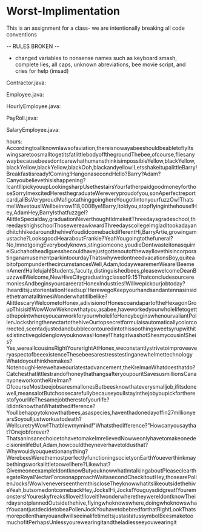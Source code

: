# Worst-Implimentation
This is an assignment for a class- we are intentionally breaking all code conventions



-- RULES BROKEN --

- changed variables to nonsense names such as keyboard smash, complete lies, all caps, unknown abreviations, bee movie script, and cries for help (imsad)

Contractor.java:

Employee.java:

HourlyEmployee.java:

PayRoll.java:

SalaryEmployee.java:


hours:
Accordingtoallknownlawsofaviation,thereisnowayabeeshouldbeabletoflyItswingsaretoosmalltogetitsfatlittlebodyoffthegroundThebee,ofcourse,fliesanywaybecausebeesdontcarewhathumansthinkisimpossibleYellow,blackYellow,blackYellow,blackYellow,blackOoh,blackandyellow!LetsshakeitupalittleBarry!Breakfastisready!Coming!HangonasecondHello?Barry?Adam?Canyoubelievethisishappening?IcantIllpickyouupLookingsharpUsethestairsYourfatherpaidgoodmoneyforthoseSorryImexcitedHeresthegraduateWereveryproudofyou,sonAperfectreportcard,allBsVeryproudMa!IgotathinggoinghereYougotlintonyourfuzzOw!Thatsme!Wavetous!Wellbeinrow118,000Bye!Barry,Itoldyou,stopflyinginthehouse!Hey,AdamHey,BarryIsthatfuzzgel?AlittleSpecialday,graduationNeverthoughtIdmakeitThreedaysgradeschool,threedayshighschoolThosewereawkwardThreedayscollegeImgladItookadayandhitchhikedaroundthehiveYoudidcomebackdifferentHi,BarryArtie,growingamustache?LooksgoodHearaboutFrankie?YeahYougoingtothefuneral?No,ImnotgoingEverybodyknows,stingsomeone,youdieDontwasteitonasquirrelSuchahotheadIguesshecouldhavejustgottenoutofthewayIlovethisincorporatinganamusementparkintoourdayThatswhywedontneedvacationsBoy,quiteabitofpompunderthecircumstancesWell,Adam,todaywearemenWeare!BeemenAmen!Hallelujah!Students,faculty,distinguishedbees,pleasewelcomeDeanBuzzwellWelcome,NewHiveCitygraduatingclassof9:15ThatconcludesourceremoniesAndbeginsyourcareeratHonexIndustries!Willwepickourjobtoday?IhearditsjustorientationHeadsup!HerewegoKeepyourhandsandantennasinsidethetramatalltimesWonderwhatitllbelike?AlittlescaryWelcometoHonex,adivisionofHonescoandapartoftheHexagonGroupThisisit!WowWowWeknowthatyou,asabee,haveworkedyourwholelifetogettothepointwhereyoucanworkforyourwholelifeHoneybeginswhenourvaliantPollenJocksbringthenectartothehiveOurtopsecretformulaisautomaticallycolorcorrected,scentadjustedandbubblecontouredintothissoothingsweetsyrupwithitsdistinctivegoldenglowyouknowasHoney!ThatgirlwashotShesmycousin!Sheis?Yes,wereallcousinsRightYourerightAtHonex,weconstantlystrivetoimproveeveryaspectofbeeexistenceThesebeesarestresstestinganewhelmettechnologyWhatdoyouthinkhemakes?NotenoughHerewehaveourlatestadvancement,theKrelmanWhatdoesthatdo?CatchesthatlittlestrandofhoneythathangsafteryoupouritSavesusmillionsCananyoneworkontheKrelman?OfcourseMostbeejobsaresmallonesButbeesknowthateverysmalljob,ifitsdonewell,meansalotButchoosecarefullybecauseyoullstayinthejobyoupickfortherestofyourlifeThesamejobtherestofyourlife?IdidntknowthatWhatsthedifference?Youllbehappytoknowthatbees,asaspecies,haventhadonedayoffin27millionyearsSoyoulljustworkustodeath?WellsuretryWow!Thatblewmymind!"Whatsthedifference?"Howcanyousaythat?Onejobforever?ThatsaninsanechoicetohavetomakeImrelievedNowweonlyhavetomakeonedecisioninlifeBut,Adam,howcouldtheyneverhavetoldusthat?Whywouldyouquestionanything?WerebeesWerethemostperfectlyfunctioningsocietyonEarthYoueverthinkmaybethingsworkalittletoowellhere?Likewhat?GivemeoneexampleIdontknowButyouknowwhatImtalkingaboutPleaseclearthegateRoyalNectarForceonapproachWaitasecondCheckitoutHey,thosearePollenJocks!WowIveneverseenthemthiscloseTheyknowwhatitslikeoutsidethehiveYeah,butsomedontcomebackHey,Jocks!Hi,Jocks!Youguysdidgreat!Youremonsters!Youreskyfreaks!Iloveit!Iloveit!IwonderwheretheywereIdontknowTheirdaysnotplannedOutsidethehive,flyingwhoknowswhere,doingwhoknowswhatYoucantjustdecidetobeaPollenJockYouhavetobebredforthatRightLookThatsmorepollenthanyouandIwillseeinalifetimeItsjustastatussymbolBeesmaketoomuchofitPerhapsUnlessyourewearingitandtheladiesseeyouwearingit
